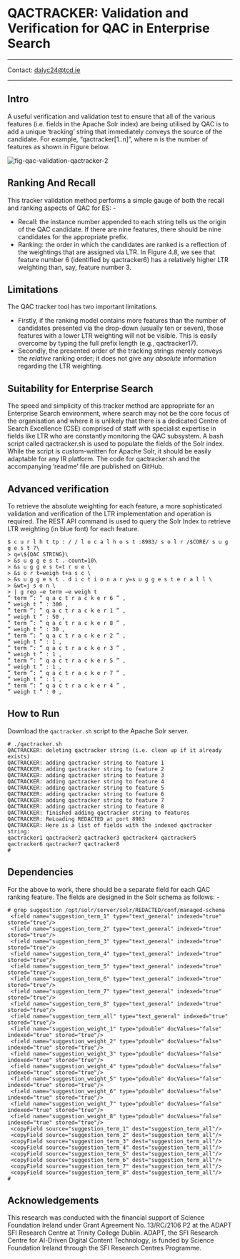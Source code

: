 # QACTRACKER: Validation and Verification for QAC in Enterprise Search
-----------------------------------------------------------------------------------

Contact: dalyc24@tcd.ie

-----------------------------------------------------------------------------------
## Intro
A useful verification and validation test to ensure that all of the various features (i.e. fields in the Apache Solr index) are being utilised by QAC is to add a unique ‘tracking’ string that immediately conveys the source of the candidate. For example, “qactracker[1..n]”, where n is the number of features as shown in Figure below.

 
![fig-qac-validation-qactracker-2](https://github.com/user-attachments/assets/69c872ee-1352-49a2-a015-35f1af305068)


## Ranking And Recall
This tracker validation method performs a simple gauge of both the recall and ranking
aspects of QAC for ES: -
* Recall: the instance number appended to each string tells us the origin of the QAC candidate. If there are nine features, there should be nine candidates for the appropriate prefix.
* Ranking: the order in which the candidates are ranked is a reflection of the weightings that are assigned via LTR. In Figure 4.8, we see that feature number 6 (identified by qactracker6) has a relatively higher LTR weighting than, say, feature number 3.


## Limitations
The QAC tracker tool has two important limitations. 
* Firstly, if the ranking model contains more features than the number of candidates presented via the drop-down (usually ten or seven), those features with a lower LTR weighting will not be visible. This is easily overcome by typing the full prefix length (e.g., qactracker17).
* Secondly, the presented order of the tracking strings merely conveys the _relative_ ranking order; it does not give any _absolute_ information regarding the LTR weighting.


## Suitability for Enterprise Search
The speed and simplicity of this tracker method are appropriate for an Enterprise Search environment, where search may not be the core focus of the organisation and where it is unlikely that there is a dedicated Centre of Search Excellence (CSE) comprised of staff with specialist expertise in fields like LTR who are constantly monitoring the QAC subsystem. A bash script called qactracker.sh is used to populate the fields of the Solr index. While the script is custom-written for Apache Solr, it should be easily adaptable for any IR platform. The code for qactracker.sh and the accompanying ‘readme’ file are published on GitHub.

## Advanced verification
To retrieve the absolute weighting for each feature, a more sophisticated validation and verification of the LTR implementation and operation is required.  The REST API command is used to query the Solr Index to retrieve LTR weighting (in blue font) for each feature.
```
$ c u r l h t tp : / / l o c a l h o s t :8983/ s o l r /$CORE/ s u g g e s t ?\
> q=\${QAC STRING}\
> &s u g g e s t . count=10\
> &s u g g e s t=t r u e \
> &s o r t=weigh t+a s c \
> &s u g g e s t . d i c t i o n a r y=s u g g e s t e r a l l \
> &wt=j s o n \
> | g rep −e term −e weigh t
” term ”: ” q a c t r a c k e r 6 ” ,
” weigh t ” : 300 ,
” term ”: ” q a c t r a c k e r 1 ” ,
” weigh t ” : 50 ,
” term ”: ” q a c t r a c k e r 8 ” ,
” weigh t ” : 30 ,
” term ”: ” q a c t r a c k e r 2 ” ,
” weigh t ” : 1 ,
” term ”: ” q a c t r a c k e r 3 ” ,
” weigh t ” : 1 ,
” term ”: ” q a c t r a c k e r 5 ” ,
” weigh t ” : 1 ,
” term ”: ” q a c t r a c k e r 7 ” ,
” weigh t ” : 1 ,
” term ”: ” q a c t r a c k e r 4 ” ,
” weigh t ” : 0 ,
```



## How to Run
Download the `qactracker.sh` script to the Apache Solr server.
```
# ./qactracker.sh
QACTRACKER: deleting qactracker string (i.e. clean up if it already exists)
QACTRACKER: adding qactracker string to feature 1
QACTRACKER: adding qactracker string to feature 2
QACTRACKER: adding qactracker string to feature 3
QACTRACKER: adding qactracker string to feature 4
QACTRACKER: adding qactracker string to feature 5
QACTRACKER: adding qactracker string to feature 6
QACTRACKER: adding qactracker string to feature 7
QACTRACKER: adding qactracker string to feature 8
QACTRACKER: finished adding qactracker string to features
QACTRACKER: ReLoading REDACTED at port 8983
QACTRACKER: Here is a list of fields with the indexed qactracker string:
qactracker1 qactracker2 qactracker3 qactracker4 qactracker5 qactracker6 qactracker7 qactracker8
#
```

## Dependencies
For the above to work, there should be a separate field for each QAC ranking feature.  The fields are designed in the Solr schema as follows: -
 ```
# grep suggestion /opt/solr/server/solr/REDACTED/conf/managed-schema
  <field name="suggestion_term_1" type="text_general" indexed="true" stored="true"/>
  <field name="suggestion_term_2" type="text_general" indexed="true" stored="true"/>
  <field name="suggestion_term_3" type="text_general" indexed="true" stored="true"/>
  <field name="suggestion_term_4" type="text_general" indexed="true" stored="true"/>
  <field name="suggestion_term_5" type="text_general" indexed="true" stored="true"/>
  <field name="suggestion_term_6" type="text_general" indexed="true" stored="true"/>
  <field name="suggestion_term_7" type="text_general" indexed="true" stored="true"/>
  <field name="suggestion_term_8" type="text_general" indexed="true" stored="true"/>
  <field name="suggestion_term_all" type="text_general" indexed="true" stored="true"/>
  <field name="suggestion_weight_1" type="pdouble" docValues="false" indexed="true" stored="true"/>
  <field name="suggestion_weight_2" type="pdouble" docValues="false" indexed="true" stored="true"/>
  <field name="suggestion_weight_3" type="pdouble" docValues="false" indexed="true" stored="true"/>
  <field name="suggestion_weight_4" type="pdouble" docValues="false" indexed="true" stored="true"/>
  <field name="suggestion_weight_5" type="pdouble" docValues="false" indexed="true" stored="true"/>
  <field name="suggestion_weight_6" type="pdouble" docValues="false" indexed="true" stored="true"/>
  <field name="suggestion_weight_7" type="pdouble" docValues="false" indexed="true" stored="true"/>
  <field name="suggestion_weight_8" type="pdouble" docValues="false" indexed="true" stored="true"/>
  <copyField source="suggestion_term_1" dest="suggestion_term_all"/>
  <copyField source="suggestion_term_2" dest="suggestion_term_all"/>
  <copyField source="suggestion_term_3" dest="suggestion_term_all"/>
  <copyField source="suggestion_term_4" dest="suggestion_term_all"/>
  <copyField source="suggestion_term_5" dest="suggestion_term_all"/>
  <copyField source="suggestion_term_6" dest="suggestion_term_all"/>
  <copyField source="suggestion_term_7" dest="suggestion_term_all"/>
  <copyField source="suggestion_term_8" dest="suggestion_term_all"/>
#
```




## Acknowledgements
This research was conducted with the financial support of Science Foundation Ireland under Grant Agreement No. 13/RC/2106 P2 at the ADAPT SFI Research Centre at Trinity College Dublin. ADAPT, the SFI Research Centre for AI-Driven Digital Content Technology, is funded by Science Foundation Ireland through the SFI Research Centres Programme.

